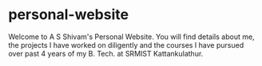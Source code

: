 # personal-website
Welcome to A S Shivam's Personal Website. You will find details about me, the projects I have worked on diligently and the courses I have pursued over past 4 years of my B. Tech. at SRMIST Kattankulathur.
